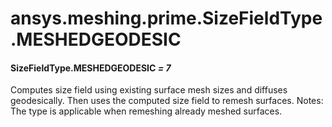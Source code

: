 <a id="ansys-meshing-prime-sizefieldtype-meshedgeodesic"></a>

# ansys.meshing.prime.SizeFieldType.MESHEDGEODESIC

<a id="ansys.meshing.prime.SizeFieldType.MESHEDGEODESIC"></a>

#### SizeFieldType.MESHEDGEODESIC *= 7*

Computes size field using existing surface mesh sizes and diffuses geodesically. Then uses the computed size field to remesh surfaces. Notes: The type is applicable when remeshing already meshed surfaces.

<!-- !! processed by numpydoc !! -->
